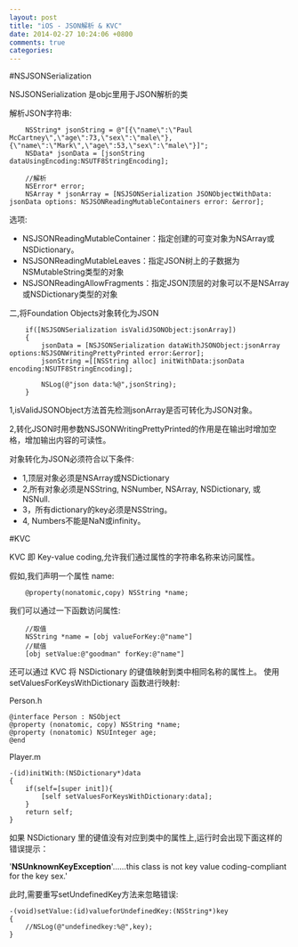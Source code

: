 ```yaml
---
layout: post
title: "iOS - JSON解析 & KVC"
date: 2014-02-27 10:24:06 +0800
comments: true
categories: 
---
```


#NSJSONSerialization


NSJSONSerialization 是objc里用于JSON解析的类

解析JSON字符串:

		NSString* jsonString = @"[{\"name\":\"Paul McCartney\",\"age\":73,\"sex\":\"male\"},{\"name\":\"Mark\",\"age\":53,\"sex\":\"male\"}]";
		NSData* jsonData = [jsonString dataUsingEncoding:NSUTF8StringEncoding];
	
		//解析
		NSError* error;
		NSArray * jsonArray = [NSJSONSerialization JSONObjectWithData: jsonData options: NSJSONReadingMutableContainers error: &error];	
选项:

- NSJSONReadingMutableContainer：指定创建的可变对象为NSArray或NSDictionary。
- NSJSONReadingMutableLeaves：指定JSON树上的子数据为NSMutableString类型的对象
- NSJSONReadingAllowFragments：指定JSON顶层的对象可以不是NSArray或NSDictionary类型的对象

二,将Foundation Objects对象转化为JSON

		if([NSJSONSerialization isValidJSONObject:jsonArray])
		{
			jsonData = [NSJSONSerialization dataWithJSONObject:jsonArray options:NSJSONWritingPrettyPrinted error:&error];
			jsonString =[[NSString alloc] initWithData:jsonData encoding:NSUTF8StringEncoding];	
			
			NSLog(@"json data:%@",jsonString);
		}
	
1,isValidJSONObject方法首先检测jsonArray是否可转化为JSON对象。

2,转化JSON时用参数NSJSONWritingPrettyPrinted的作用是在输出时增加空格，增加输出内容的可读性。

对象转化为JSON必须符合以下条件:

- 1,顶层对象必须是NSArray或NSDictionary
- 2,所有对象必须是NSString, NSNumber, NSArray, NSDictionary, 或 NSNull.
- 3，所有dictionary的key必须是NSString。
- 4, Numbers不能是NaN或infinity。
#KVC

KVC 即 Key-value coding,允许我们通过属性的字符串名称来访问属性。

假如,我们声明一个属性 name:

		@property(nonatomic,copy) NSString *name;

我们可以通过一下函数访问属性:
	
		//取值
		NSString *name = [obj valueForKey:@"name"]
		//赋值
		[obj setValue:@"goodman" forKey:@"name"]
	

还可以通过 KVC 将 NSDictionary 的键值映射到类中相同名称的属性上。 使用 setValuesForKeysWithDictionary 函数进行映射:

Person.h

	@interface Person : NSObject
	@property (nonatomic, copy) NSString *name;
	@property (nonatomic) NSUInteger age;
	@end

Player.m
	
	-(id)initWith:(NSDictionary*)data		
	{
		if(self=[super init]){
			[self setValuesForKeysWithDictionary:data];
		}
		return self;
	}

如果 NSDictionary 里的键值没有对应到类中的属性上,运行时会出现下面这样的错误提示：

'**NSUnknownKeyException**'……this class is not key value coding-compliant for the key sex.'

此时,需要重写setUndefinedKey方法来忽略错误:

	-(void)setValue:(id)valueforUndefinedKey:(NSString*)key
	{
		//NSLog(@"undefinedkey:%@",key);
	}

